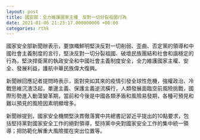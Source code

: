 ```yaml
---
layout: post
title: 國安部：全力維護國家主權　反對一切分裂祖國行為
date: 2021-01-06 21:23:17.000000000 +08:00
categories: rthk
---
```


國家安全部新聞辦表示，要旗幟鮮明堅決反對一切削弱、歪曲、否定黨的領導和中國社會主義制度的言行，堅決反對一切分裂祖國、破壞民族團結和社會和諧穩定的行為，堅決捍衛黨的執政安全和中國社會主義制度安全，全力維護國家主權、安全、發展利益，護航中華民族偉大復興。

新聞辦回應記者提問時表示，面對突如其來的疫情引發全球性危機，強權政治、冷戰思維沉渣泛起，單邊主義、保護主義逆流橫行，人類發展面臨空前風險挑戰，國際形勢進入動蕩變革期，當前和今後是中國各類矛盾和風險易發期，各種可預見和難以預見的風險因素明顯增多。

新聞辦提到，國家安全機關堅決貫徹落實中共總書記習近平提出的10點要求，包括堅持黨對國家安全工作的絕對領導，堅持黨中央對國家安全工作的集中統一領導；把防範化解重大風險擺在突出位置等。
